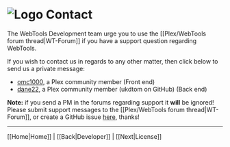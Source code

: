 # ![Logo](https://github.com/ukdtom/WebTools.bundle/blob/master/Wiki/WebTools/Logos/WebTools-48x48.png) Contact

The WebTools Development team urge you to use the [[Plex/WebTools forum thread|WT-Forum]] if you have a support question regarding WebTools.

If you wish to contact us in regards to any other matter, then click below to send us a private message:

* [omc1000](https://forums.plex.tv/messages/add/omc1000), a Plex community member (Front end)
* [dane22](https://forums.plex.tv/messages/add/dane22), a Plex community member (ukdtom on GitHub) (Back end)

**Note:** if you send a PM in the forums regarding support it **will** be ignored! Please submit support messages to the [[Plex/WebTools forum thread|WT-Forum]], or create a GitHub issue [here](https://github.com/ukdtom/WebTools.bundle/issues/new), thanks!

***

[[Home|Home]] | [[Back|Developer]] | [[Next|License]]